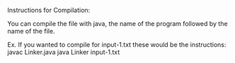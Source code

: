 Instructions for Compilation: 

You can compile the file with java, the name of the program followed by the name of the file. 

Ex. If you wanted to compile for input-1.txt these would be the instructions:
javac Linker.java
java Linker input-1.txt